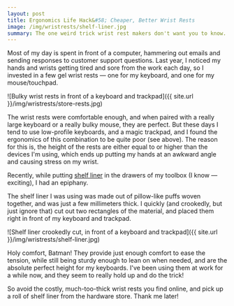 ```yaml
---
layout: post
title: Ergonomics Life Hack&#58; Cheaper, Better Wrist Rests
image: /img/wristrests/shelf-liner.jpg
summary: The one weird trick wrist rest makers don't want you to know. Actually, clickbait sucks — it's shelf liner.
---
```


Most of my day is spent in front of a computer, hammering out emails and sending responses to customer support questions. Last year, I noticed my hands and wrists getting tired and sore from the work each day, so I invested in a few gel wrist rests — one for my keyboard, and one for my mouse/touchpad.

![Bulky wrist rests in front of a keyboard and trackpad]({{ site.url }}/img/wristrests/store-rests.jpg)

The wrist rests were comfortable enough, and when paired with a really large keyboard or a really bulky mouse, they are perfect. But these days I tend to use low-profile keyboards, and a magic trackpad, and I found the ergonomics of this combination to be quite poor (see above). The reason for this is, the height of the rests are either equal to or higher than the devices I'm using, which ends up putting my hands at an awkward angle and causing stress on my wrist.

Recently, while putting [shelf liner](https://www.lowes.com/pd/Duck-Original-Grip-Easy-Liner-12-in-x-14-ft-Gray-Shelf-Liner/50083586) in the drawers of my toolbox (I know — exciting), I had an epiphany. 

The shelf liner I was using was made out of pillow-like puffs woven together, and was just a few millimeters thick. I quickly (and crookedly, but just ignore that) cut out two rectangles of the material, and placed them right in front of my keyboard and trackpad.

![Shelf liner crookedly cut, in front of a keyboard and trackpad]({{ site.url }}/img/wristrests/shelf-liner.jpg)

Holy comfort, Batman! They provide just enough comfort to ease the tension, while still being sturdy enough to lean on when needed, and are the absolute perfect height for my keyboards. I've been using them at work for a while now, and they seem to really hold up and do the trick!

So avoid the costly, much-too-thick wrist rests you find online, and pick up a roll of shelf liner from the hardware store. Thank me later!
